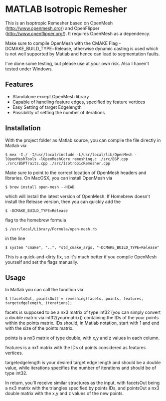 # MATLAB Isotropic Remesher

This is an Isoptropic Remesher based on OpenMesh (http://www.openmesh.org/) and OpenFlipper (http://www.openflipper.org/). It requires OpenMesh as a dependency.

Make sure to compile OpenMesh with the CMAKE Flag -DCMAKE_BUILD_TYPE=Release, otherwise dynamic casting is used which is not well supported by Matlab and hence can lead to segmentation faults. 

I've done some testing, but please use at your own risk. Also I haven't tested under Windows.

## Features

- Standalone except OpenMesh library
- Capable of handling feature edges, specified by feature vertices
- Easy Setting of target Edgelength
- Possibility of setting the number of iterations

## Installation

With the project folder as Matlab source, you can compile the file directly in Matlab via

    $ mex -I./ -I/usr/local/include -L/usr/local/lib/OpenMesh -lOpenMeshTools -lOpenMeshCore remeshing.c ./src/BSP.cpp ./src/BSPTraits.cpp ./src/IsotropicRemesher.cpp

Make sure to point to the correct location of OpenMesh headers and libraries. On MacOSX, you can install OpenMesh via

    $ brew install open-mesh --HEAD

which will install the latest version of OpenMesh. If Homebrew doesn't install the Release version, then you can quickly add the

    $ -DCMAKE_BUILD_TYPE=Release

flag to the homebrew formula 

    $ /usr/local/Library/Formula/open-mesh.rb

in the line 

    $ system "cmake", "..", *std_cmake_args, "-DCMAKE_BUILD_TYPE=Release"

This is a quick-and-dirty fix, so it's much better if you compile OpenMesh yourself and set the flags manually. 

## Usage

In Matlab you can call the function via

    $ [facetsOut, pointsOut] = remeshing(facets, points, features, targetedgelength, iterations);

facets is supposed to be a nx3 matrix of type int32 (you can simply convert a double matrix via int32(yourmatrix)) containing the IDs of the your points within the points matrix. IDs should, in Matlab notation, start with 1 and end with the size of the points matrix. 

points is a nx3 matrix of type double, with x,y and z values in each column. 

features is a nx1 matrix with the IDs of points considered as features vertices. 

targetedgelength is your desired target edge length and should be a double value, while iterations specifies the number of iterations and should be of type int32. 

In return, you'll receive similar structures as the input, with facetsOut being a nx3 matrix with the triangles specified by points IDs, and pointsOut a nx3 double matrix with the x,y and z values of the new points. 